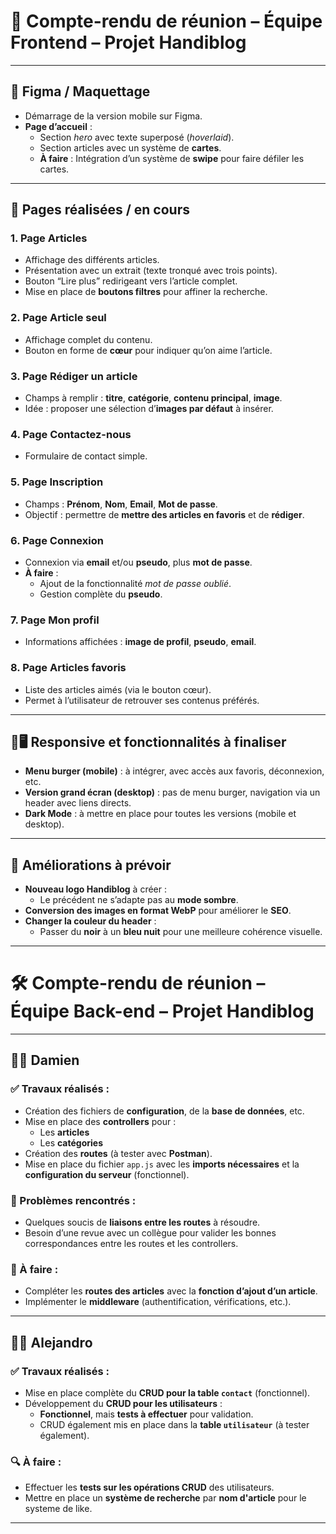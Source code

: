 # 📝 Compte-rendu de réunion – Équipe Frontend – Projet Handiblog

---

## 🎨 Figma / Maquettage

- Démarrage de la version mobile sur Figma.
- **Page d’accueil** :
  - Section *hero* avec texte superposé (*hoverlaid*).
  - Section articles avec un système de **cartes**.
  - **À faire** : Intégration d’un système de **swipe** pour faire défiler les cartes.

---

## 📄 Pages réalisées / en cours

### 1. Page Articles
- Affichage des différents articles.
- Présentation avec un extrait (texte tronqué avec trois points).
- Bouton “Lire plus” redirigeant vers l’article complet.
- Mise en place de **boutons filtres** pour affiner la recherche.

### 2. Page Article seul
- Affichage complet du contenu.
- Bouton en forme de **cœur** pour indiquer qu’on aime l’article.

### 3. Page Rédiger un article
- Champs à remplir : **titre**, **catégorie**, **contenu principal**, **image**.
- Idée : proposer une sélection d’**images par défaut** à insérer.

### 4. Page Contactez-nous
- Formulaire de contact simple.

### 5. Page Inscription
- Champs : **Prénom**, **Nom**, **Email**, **Mot de passe**.
- Objectif : permettre de **mettre des articles en favoris** et de **rédiger**.

### 6. Page Connexion
- Connexion via **email** et/ou **pseudo**, plus **mot de passe**.
- **À faire** :
  - Ajout de la fonctionnalité *mot de passe oublié*.
  - Gestion complète du **pseudo**.

### 7. Page Mon profil
- Informations affichées : **image de profil**, **pseudo**, **email**.

### 8. Page Articles favoris
- Liste des articles aimés (via le bouton cœur).
- Permet à l’utilisateur de retrouver ses contenus préférés.

---

## 📱🖥️ Responsive et fonctionnalités à finaliser

- **Menu burger (mobile)** : à intégrer, avec accès aux favoris, déconnexion, etc.
- **Version grand écran (desktop)** : pas de menu burger, navigation via un header avec liens directs.
- **Dark Mode** : à mettre en place pour toutes les versions (mobile et desktop).

---

## 🎯 Améliorations à prévoir

- **Nouveau logo Handiblog** à créer :
  - Le précédent ne s’adapte pas au **mode sombre**.
- **Conversion des images en format WebP** pour améliorer le **SEO**.
- **Changer la couleur du header** :
  - Passer du **noir** à un **bleu nuit** pour une meilleure cohérence visuelle.

---

# 🛠️ Compte-rendu de réunion – Équipe Back-end – Projet Handiblog

---

## 👨‍💻 Damien

### ✅ Travaux réalisés :
- Création des fichiers de **configuration**, de la **base de données**, etc.
- Mise en place des **controllers** pour :
  - Les **articles**
  - Les **catégories**
- Création des **routes** (à tester avec **Postman**).
- Mise en place du fichier `app.js` avec les **imports nécessaires** et la **configuration du serveur** (fonctionnel).

### 🧩 Problèmes rencontrés :
- Quelques soucis de **liaisons entre les routes** à résoudre.
- Besoin d’une revue avec un collègue pour valider les bonnes correspondances entre les routes et les controllers.

### 🔧 À faire :
- Compléter les **routes des articles** avec la **fonction d’ajout d’un article**.
- Implémenter le **middleware** (authentification, vérifications, etc.).

---

## 👨‍💻 Alejandro

### ✅ Travaux réalisés :
- Mise en place complète du **CRUD pour la table `contact`** (fonctionnel).
- Développement du **CRUD pour les utilisateurs** :
  - **Fonctionnel**, mais **tests à effectuer** pour validation.
  - CRUD également mis en place dans la **table `utilisateur`** (à tester également).

### 🔍 À faire :
- Effectuer les **tests sur les opérations CRUD** des utilisateurs.
- Mettre en place un **système de recherche** par **nom d'article** pour le systeme de like.
---
